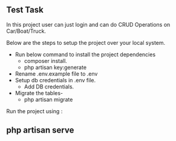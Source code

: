 ## Test Task

In this project user can just login and can do CRUD Operations on Car/Boat/Truck.

Below are the steps to setup the project over your local system.

- Run below command to install the project dependencies
    - composer install.
    - php artisan key:generate
- Rename .env.example file to .env
- Setup db credentials in .env file.
    - Add DB credentials.
- Migrate the tables- 
    - php artisan migrate

Run the project using : 

## php artisan serve
